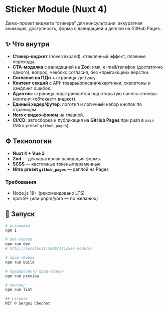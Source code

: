 # Sticker Module (Nuxt 4)

Демо-проект виджета “стикера” для консультации: аккуратная анимация, доступность, форма с валидацией и деплой на GitHub Pages.

## ✨ Что внутри

- **Стикер-виджет** (hover/expand), стеклянный эффект, плавные переходы.
- **CTA-модалка** с валидацией на **Zod**: имя, e-mail/телефон (достаточно одного), вопрос, чекбокс согласия, без «прыгающей» вёрстки.
- **Согласие на ПДн** + страница `/privacy`.
- **Контент секций** с API: товары/описания/картинки, скелетоны и хэндлинг ошибок.
- **Адаптив**: страница подстраивается под открытую панель стикера (контент «обтекает» виджет).
- **Единый хедер/футер**: логотип и логичный набор кнопок по страницам.
- **Hero с видео-фоном** на главной.
- **CI/CD**: автосборка и публикация на **GitHub Pages** при push в `main` (Nitro preset `github_pages`).


## ⚙️ Технологии

- **Nuxt 4 + Vue 3**
- **Zod** — декларативная валидация формы
- **SCSS** — кастомные токены/переменные
- **Nitro preset `github_pages`** — деплой на Pages

### Требования
- Node.js 18+ (рекомендовано LTS)
- npm 9+ (или pnpm/yarn — по желанию)

## 🚀 Запуск

```bash
# установка
npm i

# дев-сервер
npm run dev
# http://localhost:3000/sticker-module/

# прод-сборка
npm run build

# предпросмотр прод-сборки
npm run preview

# линтинг
npm run lint

## License
MIT © Sergei Chechet

